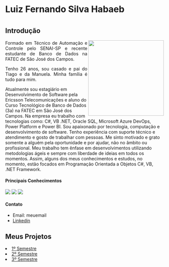 <h1>Luiz Fernando Silva Habaeb<h1>

## Introdução

<img align="right" src=""  height="240px">
<p align="justify">Formado em Técnico de Automação e Controle pelo SENAI-SP e recente estudante de Banco de Dados na FATEC de São José dos Campos.</p> 

</p>

<p align="justify">Tenho 26 anos, sou casado e pai do Tiago e da Manuela. Minha família é tudo para mim.

Atualmente sou estagiário em Desenvolvimento de Software pela Ericsson Telecomunicações e aluno do Curso Tecnológico de Banco de Dados (3a) na FATEC em São José dos Campos. Na empresa eu trabalho com tecnologias como: C#, VB .NET, Oracle SQL, Microsoft Azure DevOps, Power Platform e Power BI. 
Sou apaixonado por tecnologia, computação e desenvolvimento de software. Tenho experiência com suporte técnico e atendimento e gosto de trabalhar com pessoas. Me sinto motivado e grato somente a alguém pela oportunidade e por ajudar, não no âmbito ou profissional. Meu trabalho tem ênfase em desenvolvimentos utilizando metodologias ágeis e sempre com liberdade de ideias em todos os momentos. Assim, alguns dos meus conhecimentos e estudos, no momento, estão focados em Programação Orientada a Objetos C#, VB, .NET Framework.</p>

#### Principais Conhecimentos
<p><img src="link">  
 <img src="link">
 <img src="link"></p>
 
#### Contato
- Email:  meuemail
- <a href="link">Linkedin</a>

## Meus Projetos
 
<li><a href="link">1º Semestre</a></li>
<li><a href="as">2º Semestre</a></li>
<li><a href="as">3º Semestre</a></li>


